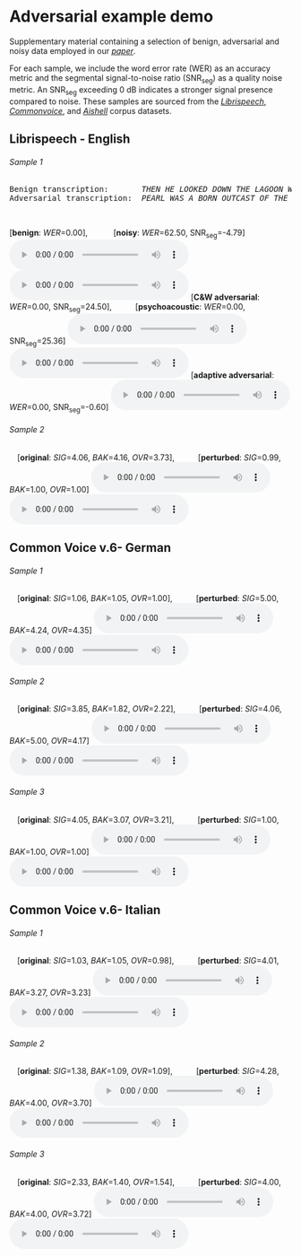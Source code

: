 # Adversarial example demo

Supplementary material containing a selection of benign, adversarial and noisy data employed in our [*paper*](https://openreview.net/forum?id=R1crLHQ4kf).

For each sample, we include the word error rate (WER) as an accuracy metric and the segmental signal-to-noise ratio (SNR<sub>seg</sub>) as a quality noise metric. An SNR<sub>seg</sub> exceeding 0 dB indicates a stronger signal presence compared to noise. These samples are sourced from the [*Librispeech*](https://www.openslr.org/12), [*Commonvoice*](https://commonvoice.mozilla.org/en), and [*Aishell*](https://www.openslr.org/33/) corpus datasets.


## Librispeech - English

###### Sample 1 
<pre>Benign transcription:       <em>THEN HE LOOKED DOWN THE LAGOON WAS DRY</em>
Adversarial transcription:  <em>PEARL WAS A BORN OUTCAST OF THE INFANTILE WORLD</em>
</pre> &nbsp;

[**benign**: *WER*=0.00],                                     [**noisy**: *WER*=62.50, SNR<sub>seg</sub>=-4.79]
 <audio style="width:320px" controls="controls">
	<source src="audio_clips/Librispeech/1995-1837-0013_benign.flac" type="audio/flac" />
</audio>
<audio style="width:320px" controls="controls">
	<source src="audio_clips/Librispeech/1995-1837-0013_noisy.flac" type="audio/flac" />
</audio>
[**C&W adversarial**: *WER*=0.00, SNR<sub>seg</sub>=24.50],   [**psychoacoustic**: *WER*=0.00, SNR<sub>seg</sub>=25.36]
 <audio style="width:320px" controls="controls">
	<source src="audio_clips/Librispeech/1995-1837-0013_cw.wav" type="audio/wav" />
</audio>
<audio style="width:320px" controls="controls">
	<source src="audio_clips/Librispeech/1995-1837-0013_psy.wav" type="audio/wav" />
</audio>
[**adaptive adversarial**: *WER*=0.00, SNR<sub>seg</sub>=-0.60]
<audio style="width:320px" controls="controls">
	<source src="audio_clips/Librispeech/1995-1837-0013_gc.wav" type="audio/flac" />
</audio>

###### Sample 2 
 [**original**: *SIG*=4.06, *BAK*=4.16, *OVR*=3.73],   [**perturbed**: *SIG*=0.99, *BAK*=1.00, *OVR*=1.00]
<audio style="width:320px" controls="controls">
	<source src="wavs/DNS/original_DNSMOS_SIG_4.06_BAK_4.16_OVR_3.73_book_00007_chp_0008_reader_01326_9_7J3kchZ5UAg-0BQdzcum73Y-door_Freesound_validated_419319_3_snr27_fileid_39095.wav" type="audio/wav" />
</audio>
<audio style="width:320px" controls="controls">
	<source src="wavs/DNS/attacked_DNSMOS_SIG_0.99_BAK_1.00_OVR_1.00_book_00007_chp_0008_reader_01326_9_7J3kchZ5UAg-0BQdzcum73Y-door_Freesound_validated_419319_3_snr27_fileid_39095.wav" type="audio/wav" />
</audio>


## Common Voice v.6- German

###### Sample 1 
 [**original**: *SIG*=1.06, *BAK*=1.05, *OVR*=1.00],   [**perturbed**: *SIG*=5.00, *BAK*=4.24, *OVR*=4.35]
<audio style="width:320px" controls="controls">
	<source src="wavs/TIMIT/original_DNSMOS_SIG_1.06_BAK_1.05_OVR_1.00_helicopter_0dB_DR4_MLLL0_SI1363.wav" type="audio/wav" />
</audio>
<audio style="width:320px" controls="controls">
	<source src="wavs/TIMIT/attacked_DNSMOS_SIG_5.00_BAK_4.24_OVR_4.35_helicopter_0dB_DR4_MLLL0_SI1363.wav" type="audio/wav" />
</audio>


###### Sample 2 
 [**original**: *SIG*=3.85, *BAK*=1.82, *OVR*=2.22],   [**perturbed**: *SIG*=4.06, *BAK*=5.00, *OVR*=4.17]
<audio style="width:320px" controls="controls">
	<source src="wavs/TIMIT/original_DNSMOS_SIG_3.85_BAK_1.82_OVR_2.22_helicopter_10dB_DR4_MLLL0_SI733.wav" type="audio/wav" />
</audio>
<audio style="width:320px" controls="controls">
	<source src="wavs/TIMIT/attacked_DNSMOS_SIG_4.06_BAK_5.00_OVR_4.17_helicopter_10dB_DR4_MLLL0_SI733.wav" type="audio/wav" />
</audio>


###### Sample 3 
 [**original**: *SIG*=4.05, *BAK*=3.07, *OVR*=3.21],   [**perturbed**: *SIG*=1.00, *BAK*=1.00, *OVR*=1.00]
<audio style="width:320px" controls="controls">
	<source src="wavs/TIMIT/original_DNSMOS_SIG_4.05_BAK_3.07_OVR_3.21_wind1_10dB_DR2_MWEW0_SX101.wav" type="audio/wav" />
</audio>
<audio style="width:320px" controls="controls">
	<source src="wavs/TIMIT/attacked_DNSMOS_SIG_1.00_BAK_1.00_OVR_1.00_wind1_10dB_DR2_MWEW0_SX101.wav" type="audio/wav" />
</audio>


## Common Voice v.6- Italian

###### Sample 1 
 [**original**: *SIG*=1.03, *BAK*=1.05, *OVR*=0.98],   [**perturbed**: *SIG*=4.01, *BAK*=3.27, *OVR*=3.23]
<audio style="width:320px" controls="controls">
	<source src="wavs/VCTK/original_DNSMOS_SIG_1.03_BAK_1.05_OVR_0.98_p226_133.wav" type="audio/wav" />
</audio>
<audio style="width:320px" controls="controls">
	<source src="wavs/VCTK/attacked_DNSMOS_SIG_4.01_BAK_3.27_OVR_3.23_p226_133.wav" type="audio/wav" />
</audio>


###### Sample 2 
 [**original**: *SIG*=1.38, *BAK*=1.09, *OVR*=1.09],   [**perturbed**: *SIG*=4.28, *BAK*=4.00, *OVR*=3.70]
<audio style="width:320px" controls="controls">
	<source src="wavs/VCTK/original_DNSMOS_SIG_1.38_BAK_1.09_OVR_1.09_p226_206.wav" type="audio/wav" />
</audio>
<audio style="width:320px" controls="controls">
	<source src="wavs/VCTK/attacked_DNSMOS_SIG_4.28_BAK_4.00_OVR_3.70_p226_206.wav" type="audio/wav" />
</audio>


###### Sample 3 
 [**original**: *SIG*=2.33, *BAK*=1.40, *OVR*=1.54],   [**perturbed**: *SIG*=4.00, *BAK*=4.00, *OVR*=3.72]
<audio style="width:320px" controls="controls">
	<source src="wavs/VCTK/original_DNSMOS_SIG_2.33_BAK_1.40_OVR_1.54_p226_236.wav" type="audio/wav" />
</audio>
<audio style="width:320px" controls="controls">
	<source src="wavs/VCTK/attacked_DNSMOS_SIG_4.00_BAK_4.00_OVR_3.72_p226_236.wav" type="audio/wav" />
</audio>
